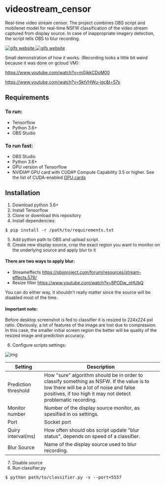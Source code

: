 # videostream_censor
Real-time video stream censor. The project combines OBS script and mobilenet model for real-time NSFW classification of the video stream captured from display source. In case of inappropriate imagery detection, the script tells OBS to blur recording.


<a href="http://freegifmaker.me/images/2ewNE/">
  <img src="http://i.freegifmaker.me/1/5/5/1/5/1/15515155322964920.gif?1551515545" alt="gifs website"/> 
</a>
<a href="http://freegifmaker.me/images/2ewNK/">
   <img src="http://i.freegifmaker.me/1/5/5/1/5/1/15515157402964953.gif?1551515751" alt="gifs website"/>
</a>

Small demonstration of how it works. (Recording looks a little bit weird because it was done on gcloud VM):

https://www.youtube.com/watch?v=mGjkkCDoM00

https://www.youtube.com/watch?v=5ktVHWu-jgc&t=57s

## Requirements
### To run:
- Tensorflow
- Python 3.6+
- OBS Studio

### To run fast:
- OBS Studio
- Python 3.6+
- GPU version of Tensorflow
- NVIDIA® GPU card with CUDA® Compute Capability 3.5 or higher. See the list of CUDA-enabled [GPU cards](https://developer.nvidia.com/cuda-gpus)

## Installation

1. Download python 3.6+
2. Install Tensorflow
3. Clone or download this repository
4. Install dependencies:
<div class="highlight highlight-source-shell">
  <pre>$ pip install -r /path/to/requirements.txt</pre>
 </div>
  
 5. Add python path to OBS and upload script.
 6. Create new display source, crop the exact region you want to monitor on the underlying source and apply blur to it
 
#### There are two ways to apply blur:
  - Streameffects https://obsproject.com/forum/resources/stream-effects.578/
  - Resize filter https://www.youtube.com/watch?v=8PODw_nHUbQ
  
  You can do either way, it shouldn't really matter since the source will be disabled most of the time.
 
 #### Important note: 
Before desktop screenshot is fed to classifier it is resized to 224x224 pxl ratio. Obviously, a lot of features of the image are lost due to compression. In this case, the smaller initial screen region the better will be quality of the resized image and prediction accuracy.
 
 6. Configure scripts settings:

![img](https://imgur.com/ofxN0HW.jpg)
<table>
  <thead valign="bottom">
    <tr>
      <th>
        Setting
      </th>
      <th>
        Description
      </th>
    </tr>
  </thead>
<tr> 
  <td>Prediction threshold</td>
  <td>How "sure" algorithm should be in order to classify something as NSFW.  If the value is to low there will be a lot of noise and false positives, if too high it may not detect problematic recording.</td>
</tr>
<tr> 
  <td>Monitor number</td>
  <td>Number of the display source monitor, as spesified in os settings.</td>
</tr>
<tr> 
  <td>Port</td>
  <td> Socket port</td>
</tr>
<tr> 
  <td>Quiry interval(ms)</td>
  <td>How often should obs script update "blur status", depends on speed of a classifier.</td>
</tr>
<tr> 
  <td>Blur Source</td>
  <td>Name of the display source used to blur recording.</td>
</tr>
</table>
 
 7. Disable source
 8. Run classifier.py
 <div class="highlight highlight-source-shell">
  <pre>$ python path/to/classifier.py -v --port=5557</pre>
 </div>
 
